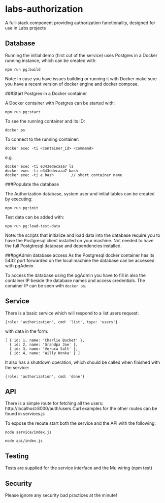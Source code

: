 # labs-authorization

A full-stack component providing authorization functionality, designed for use in Labs projects

## Database

Running the initial demo (first cut of the service) uses Postgres in a Docker running instance, which can be created with:

```
npm run pg:build
```

Note: In case you have issues building or running it with Docker make sure you have a recent version of docker engine and docker compose.

###Start Postgres in a Docker container

A Docker container with Postgres can be started with:
```
npm run pg:start
```

To see the running container and its ID:
```
docker ps
```

To connect to the running container:
```
docker exec -ti <container_id> <command>
```
e.g.
```
docker exec -ti e343edecaaa7 ls
docker exec -ti e343edecaaa7 bash
docker exec -ti e bash        // short container name
```

###Populate the database

The Authorization database, system user and initial tables
can be created by executing:

```
npm run pg:init
```

Test data can be added with:
```
npm run pg:load-test-data
```

Note: the scripts that initialize and load data into the database require you to have the Postgresql client installed on your machine.
Not needed to have the full Postgtresql database and dependencies installed.

###pgAdmin database access
As the Postgresql docker container has its 5432 port forwarded on the local machine the database can be accessed with pgAdmin.

To access the database using the pgAdmin you have to fill in also the container IP beside the database names and access credentials. The conainer IP can be seen with `docker ps`.


## Service

There is a basic service which will respond to a list users request:

    {role: 'authorization', cmd: 'list', type: 'users'}

with data in the form:

    [ { id: 1, name: 'Charlie Bucket' },
      { id: 2, name: 'Grandpa Joe' },
      { id: 3, name: 'Veruca Salt' },
      { id: 4, name: 'Willy Wonka' } ]

It also has a shutdown operation, which should be called when finished with the
service:

    {role: 'authorization', cmd: 'done'}

## API

There is a simple route for fetching all the users: http://localhost:8000/auth/users
Curl examples for the other routes can be found in services.js

To expose the reoute start both the service and the API with the following:

    node service/index.js

    node api/index.js

## Testing

Tests are supplied for the service interface and the Mu wiring (npm test)

## Security

Please ignore any security bad practices at the minute!

